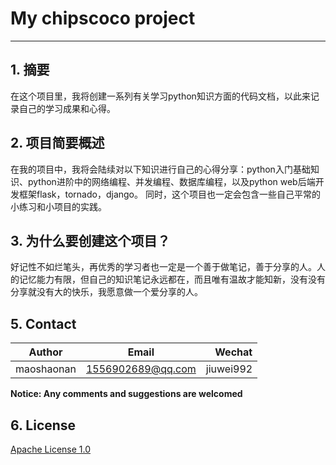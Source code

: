 # My chipscoco project
---
## 1. 摘要
在这个项目里，我将创建一系列有关学习python知识方面的代码文档，以此来记录自己的学习成果和心得。

## 2. 项目简要概述
在我的项目中，我将会陆续对以下知识进行自己的心得分享：python入门基础知识、python进阶中的网络编程、并发编程、数据库编程，以及python web后端开发框架flask，tornado，django。
同时，这个项目也一定会包含一些自己平常的小练习和小项目的实践。


## 3. 为什么要创建这个项目？
好记性不如烂笔头，再优秀的学习者也一定是一个善于做笔记，善于分享的人。人的记忆能力有限，但自己的知识笔记永远都在，而且唯有温故才能知新，没有没有分享就没有大的快乐，我愿意做一个爱分享的人。



## 5. Contact

|Author          | Email            | Wechat      |
| ---------------|:----------------:| -----------:|
| maoshaonan | 1556902689@qq.com | jiuwei992 |

**Notice:  Any comments and suggestions are welcomed**

## 6. License
[Apache License 1.0](./LICENSE)
